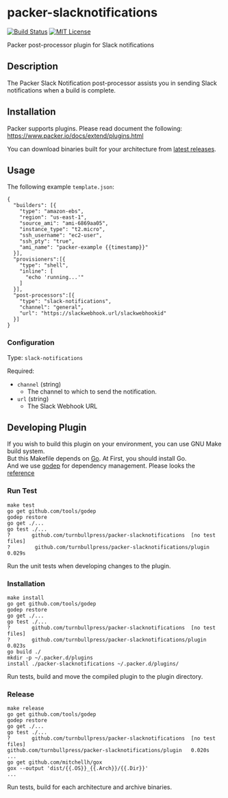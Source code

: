 # packer-slacknotifications

[![Build Status](https://travis-ci.org/turnbullpress/packer-slacknotifications.svg?branch=master)](https://travis-ci.org/turnbullpress/packer-slacknotifications)
[![MIT License](http://img.shields.io/badge/license-MIT-blue.svg?style=flat)](LICENSE)

Packer post-processor plugin for Slack notifications

## Description
The Packer Slack Notification post-processor assists you in sending Slack notifications when a build is complete.

## Installation
Packer supports plugins. Please read document the following:  
https://www.packer.io/docs/extend/plugins.html

You can download binaries built for your architecture from [latest releases](https://github.com/turnbullpress/packer-slacknotifications/releases/latest).

## Usage
The following example `template.json`:

```
{
  "builders": [{
    "type": "amazon-ebs",
    "region": "us-east-1",
    "source_ami": "ami-6869aa05",
    "instance_type": "t2.micro",
    "ssh_username": "ec2-user",
    "ssh_pty": "true",
    "ami_name": "packer-example {{timestamp}}"
  }],
  "provisioners":[{
    "type": "shell",
    "inline": [
      "echo 'running...'"
    ]
  }],
  "post-processors":[{
    "type": "slack-notifications",
    "channel": "general",
    "url": "https://slackwebhook.url/slackwebhookid"
  }]
}
```

### Configuration

Type: `slack-notifications`

Required:
  - `channel` (string)
    - The channel to which to send the notification.
  - `url` (string)
    - The Slack Webhook URL

## Developing Plugin

If you wish to build this plugin on your environment, you can use GNU Make build system.  
But this Makefile depends on [Go](https://golang.org/). At First, you should install Go.  
And we use [godep](https://github.com/tools/godep) for dependency management. Please looks the [reference](https://godoc.org/github.com/tools/godep)

### Run Test
```
make test
go get github.com/tools/godep
godep restore
go get ./...
go test ./...
?       github.com/turnbullpress/packer-slacknotifications  [no test files]
?        github.com/turnbullpress/packer-slacknotifications/plugin   0.029s
```
Run the unit tests when developing changes to the plugin.

### Installation
```
make install
go get github.com/tools/godep
godep restore
go get ./...
go test ./...
?       github.com/turnbullpress/packer-slacknotifications  [no test files]
?       github.com/turnbullpress/packer-slacknotifications/plugin   0.023s
go build ./
mkdir -p ~/.packer.d/plugins
install ./packer-slacknotifications ~/.packer.d/plugins/
```
Run tests, build and move the compiled plugin to the plugin directory.

### Release
```
make release
go get github.com/tools/godep
godep restore
go get ./...
go test ./...
?       github.com/turnbullpress/packer-slacknotifications  [no test files]
github.com/turnbullpress/packer-slacknotifications/plugin   0.020s
...
go get github.com/mitchellh/gox
gox --output 'dist/{{.OS}}_{{.Arch}}/{{.Dir}}'
...
```

Run tests, build for each architecture and archive binaries.
